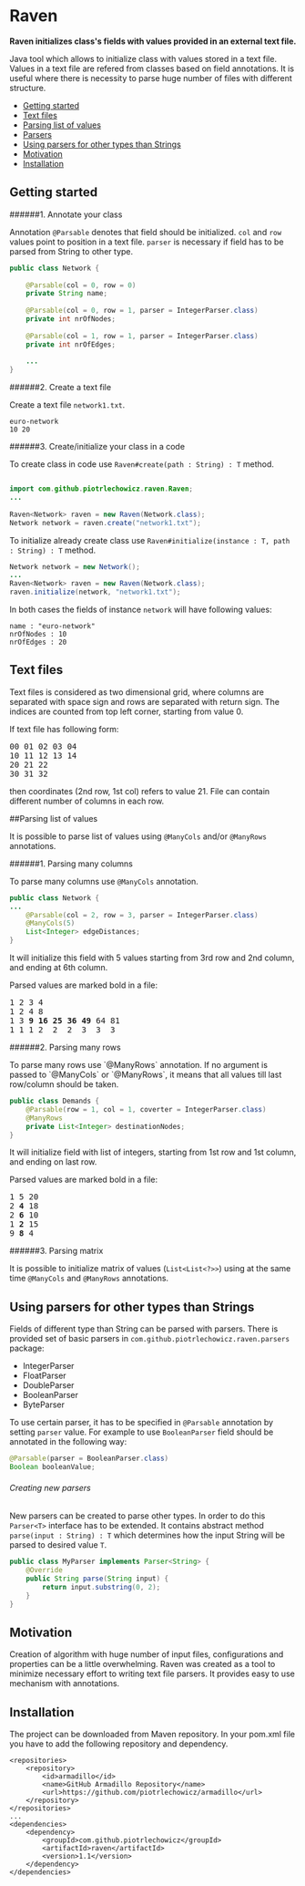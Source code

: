 # Raven
**Raven initializes class's fields with values provided in an external text file.**

<p>
Java tool which allows to initialize class with values stored in a text file.
Values in a text file are refered from classes based on field annotations. 
It is useful where there is necessity to parse huge number of files with different structure.
</p>

* [Getting started](#getting-started)
* [Text files](#text-files)
* [Parsing list of values](#parsing-list-of-values)
* [Parsers](#parsers)
* [Using parsers for other types than Strings](#using-parsers-for-other-types-than-strings)
* [Motivation](#motivation)
* [Installation](#installation)

## Getting started

######1. Annotate your class
<p>
Annotation <code>@Parsable</code> denotes that field should be initialized. 
<code>col</code> and <code>row</code> values point to position in a text file.
<code>parser</code> is necessary if field has to be parsed from String to other type.
</p>

```java
public class Network {
    
	@Parsable(col = 0, row = 0)
	private String name;
	
    @Parsable(col = 0, row = 1, parser = IntegerParser.class)
    private int nrOfNodes;
    
    @Parsable(col = 1, row = 1, parser = IntegerParser.class)
    private int nrOfEdges;
    
    ...
}
```

######2. Create a text file 

Create a text file `network1.txt`.

```
euro-network
10 20
```

######3. Create/initialize your class in a code

To create class in code use `Raven#create(path : String) : T` method.

```java

import com.github.piotrlechowicz.raven.Raven;
...
            
Raven<Network> raven = new Raven(Network.class);
Network network = raven.create("network1.txt");
```

To initialize already create class use `Raven#initialize(instance : T, path : String) : T` method.
    
```java
Network network = new Network();
...
Raven<Network> raven = new Raven(Network.class);
raven.initialize(network, "network1.txt");
```

In both cases the fields of instance `network` will have following values:
```
name : "euro-network"
nrOfNodes : 10
nrOfEdges : 20
```

## Text files

<p>
Text files is considered as two dimensional grid, where columns are separated with space sign
and rows are separated with return sign. The indices are counted from top left corner, starting
from value 0.
</p>

If text file has following form:

<pre>
00 01 02 03 04
10 11 12 13 14
20 21 22
30 31 32
</pre>

<p>
then coordinates (2nd row, 1st col) refers to value 21. 
File can contain different number of columns in each row.
</p>

##Parsing list of values

It is possible to parse list of values using `@ManyCols` and/or `@ManyRows` annotations.

######1. Parsing many columns

To parse many columns use `@ManyCols` annotation.
```java
public class Network {
...
    @Parsable(col = 2, row = 3, parser = IntegerParser.class)
    @ManyCols(5)
    List<Integer> edgeDistances;
}
```
<p>
It will initialize this field with 5 values starting from 3rd row and 2nd column,
 and ending at 6th column.</p>

Parsed values are marked bold in a file:

<pre>
1 2 3 4
1 2 4 8
1 3 <b>9 16 25 36 49</b> 64 81
1 1 1 2  2  2  3  3  3
</pre>

######2. Parsing many rows
<p>
To parse many rows use `@ManyRows` annotation. 
If no argument is passed to `@ManyCols` or `@ManyRows`,
it means that all values till last row/column should be taken.
</p>

```java
public class Demands {
	@Parsable(row = 1, col = 1, coverter = IntegerParser.class)
	@ManyRows
	private List<Integer> destinationNodes;
}
```
<p>
It will initialize field with list of integers, 
starting from 1st row and 1st column, and ending on last row.</p>

Parsed values are marked bold in a file:

<pre>
1 5 20
2 <b>4</b> 18
2 <b>6</b> 10
1 <b>2</b> 15
9 <b>8</b> 4
</pre>

######3. Parsing matrix
<p>
It is possible to initialize matrix of values (<code>List&lt;List&lt;?&gt;&gt;</code>) using at the same time
<code>@ManyCols</code> and <code>@ManyRows</code> annotations.
</p>

## Using parsers for other types than Strings

<p>
Fields of different type than String can be parsed with parsers. 
There is provided set of basic parsers in 
<code>com.github.piotrlechowicz.raven.parsers</code> package:
</p>

 * IntegerParser
 * FloatParser
 * DoubleParser
 * BooleanParser
 * ByteParser

<p>
To use certain parser, it has to be specified in <code>@Parsable</code> annotation 
by setting <code>parser</code> value. For example to use <code>BooleanParser</code> 
field should be annotated in the following way:

```java
@Parsable(parser = BooleanParser.class)
Boolean booleanValue;
```

###### Creating new parsers
<p>
New parsers can be created to parse other types. 
In order to do this <code>Parser&lt;T&gt;</code> interface has to be extended.
It contains abstract method <code>parse(input : String) : T</code> 
which determines how the input String will be parsed to desired value <code>T</code>. 
</p>

```java
public class MyParser implements Parser<String> {
    @Override
    public String parse(String input) {
        return input.substring(0, 2); 
    }
}
```

## Motivation

<p>
Creation of algorithm with huge number of input files, configurations and properties can 
be a little overwhelming. Raven was created as a tool to minimize necessary effort to
writing text file parsers. It provides easy to use mechanism with annotations.
</p>

## Installation

<p>
The project can be downloaded from Maven repository. 
In your pom.xml file you have to add the following repository and dependency.
</p>

```
<repositories>
    <repository>
        <id>armadillo</id>
        <name>GitHub Armadillo Repository</name>
        <url>https://github.com/piotrlechowicz/armadillo</url>
    </repository>
</repositories>
...
<dependencies>
    <dependency>
        <groupId>com.github.piotrlechowicz</groupId>
        <artifactId>raven</artifactId>
        <version>1.1</version>
    </dependency>
</dependencies>
``` 